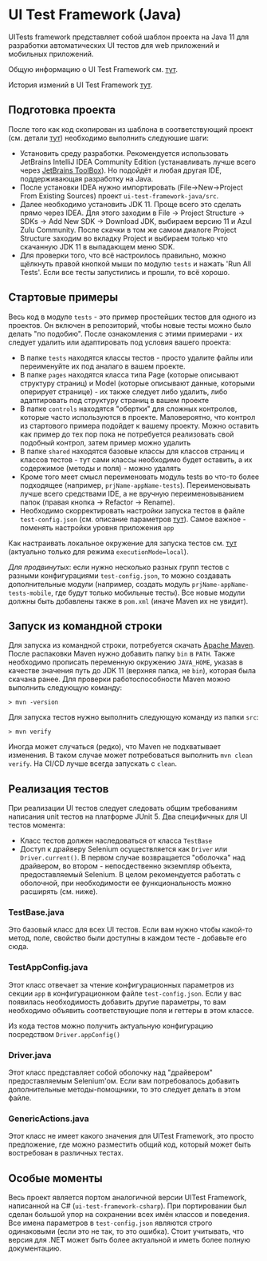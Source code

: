 # UI Test Framework (Java)

UITests framework представляет собой шаблон проекта на Java 11 для разработки автоматических UI тестов для web приложений и мобильных приложений. 

Общую информацию о UI Test Framework см. [тут](https://axmor-wiki.atlassian.net/wiki/spaces/CTO/pages/14849867792/UI+Test+Framework). 

История измений в UI Test Framework [тут](docs/changes.md). 

## Подготовка проекта

 После того как код скопирован из шаблона в соответствующий проект (см. детали [тут](https://axmor-wiki.atlassian.net/wiki/spaces/CTO/pages/14851375115/UI#%D0%92%D0%BD%D0%B5%D0%B4%D1%80%D0%B5%D0%BD%D0%B8%D0%B5-UI-%D1%82%D0%B5%D1%81%D1%82%D0%BE%D0%B2-%D0%B2-%D1%80%D0%B5%D1%88%D0%B5%D0%BD%D0%B8%D0%B5)) необходимо выполнить следуюшие шаги: 

- Установить среду разработки. Рекомендуется использовать JetBrains IntelliJ IDEA Community Edition (устанавливать лучше всего через [JetBrains ToolBox](https://www.jetbrains.com/ru-ru/toolbox-app/)). Но подойдёт и любая другая IDE, поддерживающая разработку на Java.
- После установки IDEA нужно импортировать (File->New->Project From Existing Sources) проект `ui-test-framework-java/src`.
- Далее необходимо установить JDK 11. Проще всего это сделать прямо через IDEA. Для этого заходим в File → Project Structure → SDKs → Add New SDK → Download JDK, выбираем версию 11 и Azul Zulu Community. После скачки в том же самом диалоге Project Structure заходим во вкладку Project и выбираем только что скачанную JDK 11 в выпадающем меню SDK.
- Для проверки того, что всё настроилось правильно, можно щёлкнуть правой кнопкой мыши по модулю `tests` и нажать 'Run All Tests'. Если все тесты запустились и прошли, то всё хорошо.

## Стартовые примеры
Весь код в модуле `tests` - это пример простейших тестов для одного из проектов. Он включен в репозиторий, чтобы новые тесты можно было делать "по подобию". После ознакомления с этими примерами - их следует удалить или адаптировать под условия вашего проекта:
- В папке `tests` находятся классы тестов - просто удалите файлы или переименуйте их под аналаго в вашем проекте.
- В папке `pages` находятся класса типа Page (которые описывают структуру страниц) и Model (которые описывают данные, которыми оперирует странице) -  их также следует либо удалить, либо адаптировать под структуру страниц в вашем проекте
- В папке `controls` находятся "обертки" для сложных контролов, которые часто используются в проекте. Маловероятно, что контрол из стартового примера подойдет к вашему проекту. Можно оставить как пример до тех пор пока не потребуется реализовать свой подобный контрол, затем пример можно удалить
- В папке `shared` находятся базовые классы для классов страниц и классов тестов - тут сами классы необходимо будет оставить, а их содержимое (методы и поля) - можно удалять
- Кроме того меет смысл переименовать модуль tests во что-то более подходящее (например, `prjName-appName-tests`). Переименовывать лучше всего средствами IDE, а не вручную переименовыванием папок (правая кнопка → Refactor → Rename).
- Необходимо скорректировать настройки запуска тестов в файле `test-config.json` (см. описание параметров [тут](https://axmor-wiki.atlassian.net/wiki/spaces/CTO/pages/14849867799/UI)). Самое важное - поменять настройки уровня приложения `app`

Как настраивать локальное окружение для запуска тестов см. [тут](https://axmor-wiki.atlassian.net/wiki/spaces/CTO/pages/14850162716#Local-Run) (актуально только для режима `executionMode=local`).

_Для продвинутых_: если нужно несколько разных групп тестов с разными конфигурациями `test-config.json`, то можно создавать дополнительные модули (например, создать модуль `prjName-appName-tests-mobile`, где будут только мобильные тесты). Все новые модули должны быть добавлены также в `pom.xml` (иначе Maven их не увидит).

## Запуск из командной строки

Для запуска из командной строки, потребуется скачать [Apache Maven](https://maven.apache.org/download.cgi). После распаковки Maven нужно добавить папку `bin` в `PATH`. Также необходимо прописать переменную окружению `JAVA_HOME`, указав в качестве значения путь до JDK 11 (верхняя папка, не `bin`), которая была скачана ранее.
Для проверки работоспособности Maven можно выполнить следующую команду:

```> mvn -version```

Для запуска тестов нужно выполнить следующую команду из папки `src`:

```
> mvn verify
```

Иногда может случаться (редко), что Maven не подхватывает изменения. В таком случае может потребоваться выполнить `mvn clean verify`. На CI/CD лучше всегда запускать с `clean`.

## Реализация тестов

При реализации UI тестов следует следовать общим требованиям написания unit тестов на платформе JUnit 5. Два специфичных для UI тестов момента:

- Класс тестов должен наследоваться от класса `TestBase`
- Доступ к драйверу Selenium осуществляется как `Driver` или `Driver.current()`. В первом случае возвращается "оболочка" над драйвером, во втором - непосдественно экземпляр объекта, предоставляемый Selenium. В целом рекомендуется работать с оболочной, при необходимости ее функциональность можно расширять (см. ниже).

### TestBase.java

Это базовый класс для всех UI тестов. Если вам нужно чтобы какой-то метод, поле, свойство были доступны в каждом тесте - добавьте его сюда.

### TestAppConfig.java

Этот класс отвечает за чтение конфигурационных параметров из секции `app` в конфигурационном файле `test-config.json`. Если у вас появилась необходимость добавить другие параметры, то вам необходимо объявить соответствующие поля и геттеры в этом классе. 

Из кода тестов можно получить актуальную конфигурацию посредством `Driver.appConfig()`

### Driver.java

Этот класс представляет собой оболочку над "драйвером" предоставляемым Selenium'ом. Если вам потребовалось добавить дополнительные методы-помощники, то это следует делать в этом файле.

### GenericActions.java

Этот класс не имеет какого значения для UITest Framework, это просто предложение, где можно разместить общий код, который может быть востребован в различных тестах.

## Особые моменты

Весь проект является портом аналогичной версии UITest Framework, написанной на C# (`ui-test-framework-csharp`). При портировании был сделан большой упор на сохранении всех имён классов и поведения. Все имена параметров в `test-config.json` являются строго одинаковыми (если это не так, то это ошибка). Стоит учитывать, что версия для .NET может быть более актуальной и иметь более полную документацию.